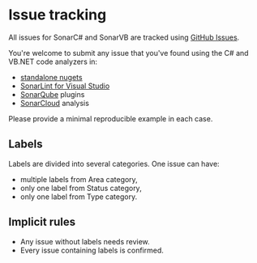 # Issue tracking

All issues for SonarC\# and SonarVB are tracked using [GitHub Issues](https://github.com/SonarSource/sonar-dotnet/issues).

You're welcome to submit any issue that you've found using the C# and VB.NET code analyzers in:

* [standalone nugets](https://www.nuget.org/packages/SonarAnalyzer.CSharp/)
* [SonarLint for Visual Studio](https://www.sonarlint.org/visualstudio/)
* [SonarQube](https://www.sonarqube.org/) plugins 
* [SonarCloud](https://sonarcloud.io/about) analysis

Please provide a minimal reproducible example in each case.

## Labels

Labels are divided into several categories. One issue can have:

* multiple labels from Area category,
* only one label from Status category,
* only one label from Type category.

## Implicit rules

* Any issue without labels needs review.
* Every issue containing labels is confirmed.
